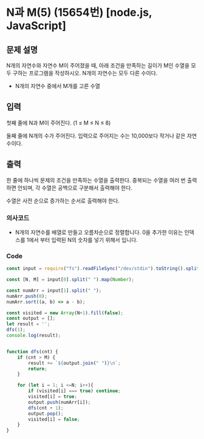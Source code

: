 # N과 M(5) (15654번) [node.js, JavaScript] 

## 문제 설명
N개의 자연수와 자연수 M이 주어졌을 때, 아래 조건을 만족하는 길이가 M인 수열을 모두 구하는 프로그램을 작성하시오. N개의 자연수는 모두 다른 수이다.

- N개의 자연수 중에서 M개를 고른 수열
## 입력
첫째 줄에 N과 M이 주어진다. (1 ≤ M ≤ N ≤ 8)

둘째 줄에 N개의 수가 주어진다. 입력으로 주어지는 수는 10,000보다 작거나 같은 자연수이다.
## 출력
한 줄에 하나씩 문제의 조건을 만족하는 수열을 출력한다. 중복되는 수열을 여러 번 출력하면 안되며, 각 수열은 공백으로 구분해서 출력해야 한다.

수열은 사전 순으로 증가하는 순서로 출력해야 한다.

### 의사코드 
- N개의 자연수를 배열로 만들고 오름차순으로 정렬합니다. 0을 추가한 이유는 인덱스를 1에서 부터 입력된 N의 숫자를 넣기 위해서 입니다.
### Code 
```js
const input = require("fs").readFileSync("/dev/stdin").toString().split("\n"); 

const [N, M] = input[0].split(" ").map(Number);

const numArr = input[1].split(" ");
numArr.push(0);
numArr.sort((a, b) => a - b);

const visited = new Array(N+1).fill(false);
const output = [];
let result = '';
dfs(1);
console.log(result);


function dfs(cnt) {
    if (cnt > M) {
        result += `${output.join(" ")}\n`;
        return;
    }

    for (let i = 1; i <=N; i++){
        if (visited[i] === true) continue;
        visited[i] = true;
        output.push(numArr[i]);
        dfs(cnt + 1);
        output.pop();
        visited[i] = false;
    }
}
```
	